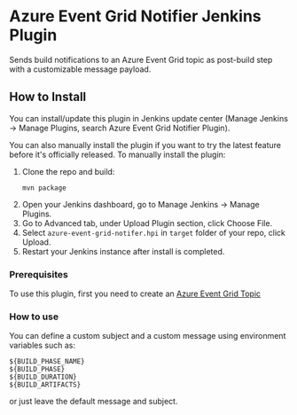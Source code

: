 # Azure Event Grid Notifier Jenkins Plugin

Sends build notifications to an Azure Event Grid topic as post-build step with a customizable message payload.

## How to Install

You can install/update this plugin in Jenkins update center (Manage Jenkins -> Manage Plugins, search Azure Event Grid Notifier Plugin).

You can also manually install the plugin if you want to try the latest feature before it's officially released.
To manually install the plugin:

1. Clone the repo and build:
   ```
   mvn package
   ```
2. Open your Jenkins dashboard, go to Manage Jenkins -> Manage Plugins.
3. Go to Advanced tab, under Upload Plugin section, click Choose File.
4. Select `azure-event-grid-notifer.hpi` in `target` folder of your repo, click Upload.
5. Restart your Jenkins instance after install is completed.


### Prerequisites

To use this plugin, first you need to create an [Azure Event Grid Topic](https://docs.microsoft.com/en-us/azure/event-grid/custom-event-quickstart)

### How to use

You can define a custom subject and a custom message using environment variables such as:
```
${BUILD_PHASE_NAME}
${BUILD_PHASE}
${BUILD_DURATION}
${BUILD_ARTIFACTS}
```
or just leave the default message and subject.
